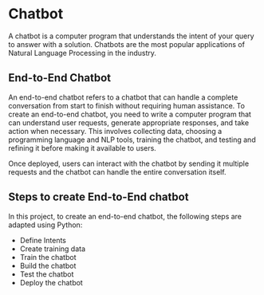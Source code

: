 # **Chatbot**

A chatbot is a computer program that understands the intent of your query to answer with a solution. Chatbots are the most popular applications of Natural Language Processing in the industry.

## **End-to-End Chatbot** 

An end-to-end chatbot refers to a chatbot that can handle a complete conversation from start to finish without requiring human assistance. To create an end-to-end chatbot, you need to write a computer program that can understand user requests, generate appropriate responses, and take action when necessary. This involves collecting data, choosing a programming language and NLP tools, training the chatbot, and testing and refining it before making it available to users. 

Once deployed, users can interact with the chatbot by sending it multiple requests and the chatbot can handle the entire conversation itself.

## Steps to create End-to-End chatbot

In this project, to create an end-to-end chatbot, the following steps are adapted using Python:

* Define Intents
* Create training data
* Train the chatbot
* Build the chatbot
* Test the chatbot
* Deploy the chatbot
